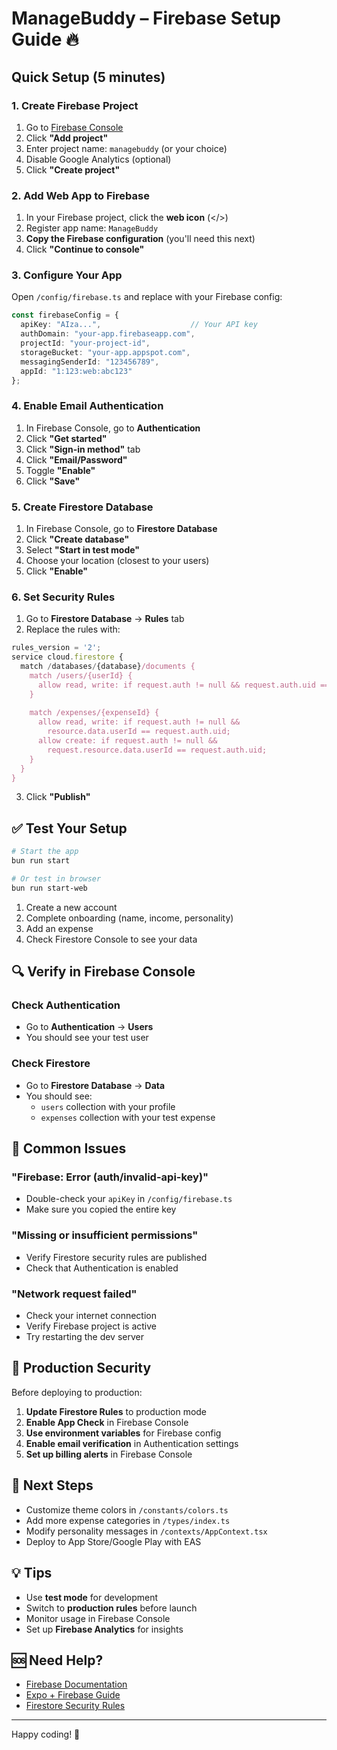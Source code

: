 # ManageBuddy – Firebase Setup Guide 🔥

## Quick Setup (5 minutes)

### 1. Create Firebase Project

1. Go to [Firebase Console](https://console.firebase.google.com/)
2. Click **"Add project"**
3. Enter project name: `managebuddy` (or your choice)
4. Disable Google Analytics (optional)
5. Click **"Create project"**

### 2. Add Web App to Firebase

1. In your Firebase project, click the **web icon** (</>)
2. Register app name: `ManageBuddy`
3. **Copy the Firebase configuration** (you'll need this next)
4. Click **"Continue to console"**

### 3. Configure Your App

Open `/config/firebase.ts` and replace with your Firebase config:

```typescript
const firebaseConfig = {
  apiKey: "AIza...",                    // Your API key
  authDomain: "your-app.firebaseapp.com",
  projectId: "your-project-id",
  storageBucket: "your-app.appspot.com",
  messagingSenderId: "123456789",
  appId: "1:123:web:abc123"
};
```

### 4. Enable Email Authentication

1. In Firebase Console, go to **Authentication**
2. Click **"Get started"**
3. Click **"Sign-in method"** tab
4. Click **"Email/Password"**
5. Toggle **"Enable"**
6. Click **"Save"**

### 5. Create Firestore Database

1. In Firebase Console, go to **Firestore Database**
2. Click **"Create database"**
3. Select **"Start in test mode"**
4. Choose your location (closest to your users)
5. Click **"Enable"**

### 6. Set Security Rules

1. Go to **Firestore Database** → **Rules** tab
2. Replace the rules with:

```javascript
rules_version = '2';
service cloud.firestore {
  match /databases/{database}/documents {
    match /users/{userId} {
      allow read, write: if request.auth != null && request.auth.uid == userId;
    }
    
    match /expenses/{expenseId} {
      allow read, write: if request.auth != null && 
        resource.data.userId == request.auth.uid;
      allow create: if request.auth != null && 
        request.resource.data.userId == request.auth.uid;
    }
  }
}
```

3. Click **"Publish"**

## ✅ Test Your Setup

```bash
# Start the app
bun run start

# Or test in browser
bun run start-web
```

1. Create a new account
2. Complete onboarding (name, income, personality)
3. Add an expense
4. Check Firestore Console to see your data

## 🔍 Verify in Firebase Console

### Check Authentication
- Go to **Authentication** → **Users**
- You should see your test user

### Check Firestore
- Go to **Firestore Database** → **Data**
- You should see:
  - `users` collection with your profile
  - `expenses` collection with your test expense

## 🚨 Common Issues

### "Firebase: Error (auth/invalid-api-key)"
- Double-check your `apiKey` in `/config/firebase.ts`
- Make sure you copied the entire key

### "Missing or insufficient permissions"
- Verify Firestore security rules are published
- Check that Authentication is enabled

### "Network request failed"
- Check your internet connection
- Verify Firebase project is active
- Try restarting the dev server

## 🔐 Production Security

Before deploying to production:

1. **Update Firestore Rules** to production mode
2. **Enable App Check** in Firebase Console
3. **Use environment variables** for Firebase config
4. **Enable email verification** in Authentication settings
5. **Set up billing alerts** in Firebase Console

## 📱 Next Steps

- Customize theme colors in `/constants/colors.ts`
- Add more expense categories in `/types/index.ts`
- Modify personality messages in `/contexts/AppContext.tsx`
- Deploy to App Store/Google Play with EAS

## 💡 Tips

- Use **test mode** for development
- Switch to **production rules** before launch
- Monitor usage in Firebase Console
- Set up **Firebase Analytics** for insights

## 🆘 Need Help?

- [Firebase Documentation](https://firebase.google.com/docs)
- [Expo + Firebase Guide](https://docs.expo.dev/guides/using-firebase/)
- [Firestore Security Rules](https://firebase.google.com/docs/firestore/security/get-started)

---

Happy coding! 🚀
